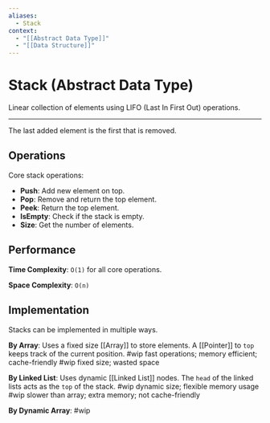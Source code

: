 ```yaml
---
aliases:
  - Stack
context:
  - "[[Abstract Data Type]]"
  - "[[Data Structure]]"
---
```


# Stack (Abstract Data Type)

Linear collection of elements using LIFO (Last In First Out) operations.

---

The last added element is the first that is removed.

## Operations

Core stack operations:

- **Push**: Add new element on top.
- **Pop**: Remove and return the top element.
- **Peek**: Return the top element.
- **IsEmpty**: Check if the stack is empty.
- **Size**: Get the number of elements.

## Performance

**Time Complexity**: `O(1)` for all core operations.

**Space Complexity**: `O(n)`

## Implementation

Stacks can be implemented in multiple ways.

**By Array**: Uses a fixed size [[Array]] to store elements. A [[Pointer]] to `top` keeps track of the current position.
#wip fast operations; memory efficient; cache-friendly
#wip fixed size; wasted space

**By Linked List**: Uses dynamic [[Linked List]] nodes. The `head` of the linked lists acts as the `top` of the stack.
#wip dynamic size; flexible memory usage
#wip slower than array; extra memory; not cache-friendly

**By Dynamic Array**: #wip
